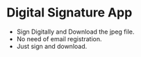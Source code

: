 # Digital Signature App

- Sign Digitally and Download the jpeg file.
- No need of email registration.
- Just sign and download.
 
 
